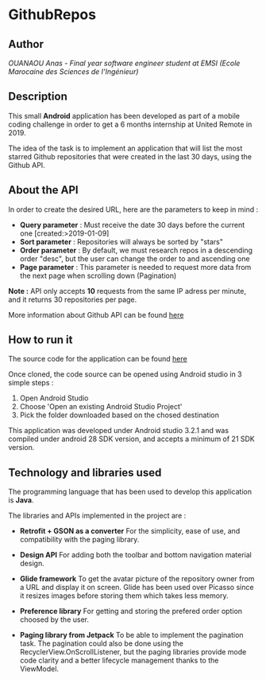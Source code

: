# GithubRepos

## Author

*OUANAOU Anas - Final year software engineer student at EMSI (Ecole Marocaine des Sciences de l'Ingénieur)*

## Description

This small **Android** application has been developed as part of a mobile coding challenge in order to get a 6 months internship at United Remote in 2019.

The idea of the task is to implement an application that will list the most starred Github repositories that were created in the last 30 days, using the Github API.

## About the API

In order to create the desired URL, here are the parameters to keep in mind :

* **Query parameter** : Must receive the date 30 days before the current one [created:>2019-01-09]
* **Sort parameter**  : Repositories will always be sorted by "stars"
* **Order parameter** : By default, we must research repos in a descending order "desc", but the user can change the order to and ascending one
* **Page parameter**  : This parameter is needed to request more data from the next page when scrolling down (Pagination)

**Note :**  API only accepts **10** requests from the same IP adress per minute, and it returns 30 repositories per page.

More information about Github API can be found [here](https://developer.github.com/v3/search/#search-repositories)

## How to run it

The source code for the application can be found [here](https://github.com/Pinia06/GithubRepos)

Once cloned, the code source can be opened using Android studio in 3 simple steps :
1. Open Android Studio
2. Choose 'Open an existing Android Studio Project'
3. Pick the folder downloaded based on the chosed destination

This application was developed under Android studio 3.2.1 and was compiled under android 28 SDK version, and accepts a minimum of 21 SDK version.

## Technology and libraries used

The programming language that has been used to develop this application is **Java**. 

The libraries and APIs implemented in the project are : 
	
* **Retrofit + GSON as a converter** 
		For the simplicity, ease of use, and compatibility with the paging library.

* **Design API**
		For adding both the toolbar and bottom navigation material design. 

* **Glide framework** 
		To get the avatar picture of the repository owner from a URL and display it on screen.
		Glide has been used over Picasso since it resizes images before storing them which takes less memory.

* **Preference library**
		For getting and storing the prefered order option choosed by the user.

* **Paging library from Jetpack**
		To be able to implement the pagination task.
		The pagination could also be done using the RecyclerView.OnScrollListener, but the paging libraries provide mode code clarity and a better lifecycle management thanks to the ViewModel. 
		